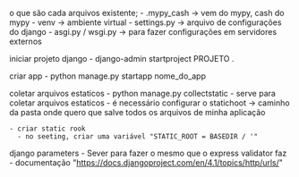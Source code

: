 o que são cada arquivos existente;
    - .mypy_cash -> vem do mypy, cash do mypy
    - venv -> ambiente virtual
    - settings.py -> arquivo de configurações do django
    - asgi.py / wsgi.py -> para fazer configurações em servidores externos

iniciar projeto django 
    - django-admin startproject PROJETO .

criar app
    - python manage.py startapp nome_do_app

coletar arquivos estaticos
    - python manage.py collectstatic
    - serve para coletar arquivos estaticos
    - é necessário configurar o statichoot -> caminho da pasta onde quero que salve todos os arquivos de minha aplicação

    - criar static rook
      - no seeting, criar uma variável "STATIC_ROOT = BASEDIR / '"

django parameters
    - Sever para fazer o mesmo que o express validator faz
    - documentação "https://docs.djangoproject.com/en/4.1/topics/http/urls/"